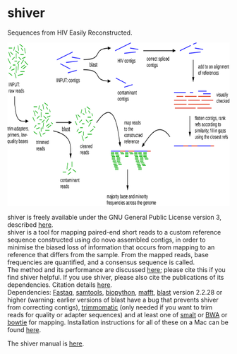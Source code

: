 # shiver
Sequences from HIV Easily Reconstructed.  

<p align="center"><img src="info/AssemblyPipelineDiagram_ForPaper.png" width=800, height="370"/></p>

shiver is freely available under the GNU General Public License version 3, described [here](LICENSE).  
shiver is a tool for mapping paired-end short reads to a custom reference sequence constructed using do novo assembled contigs, in order to minimise the biased loss of information that occurs from mapping to an reference that differs from the sample.
From the mapped reads, base frequencies are quantified, and a consensus sequence is called.  
The method and its performance are discussed [here](http://biorxiv.org/content/early/2016/12/09/092916); please cite this if you find shiver helpful.
If you use shiver, please also cite the publications of its dependencies. Citation details [here](info/CitationDetails.bib).  
Dependencies: [Fastaq](https://github.com/sanger-pathogens/Fastaq), [samtools](http://www.htslib.org/), [biopython](http://biopython.org/wiki/Download), [mafft](http://mafft.cbrc.jp/alignment/software/), [blast](https://blast.ncbi.nlm.nih.gov/Blast.cgi?PAGE_TYPE=BlastDocs&DOC_TYPE=Download) version 2.2.28 or higher (warning: earlier versions of blast have a bug that prevents shiver from correcting contigs), [trimmomatic](http://www.usadellab.org/cms/?page=trimmomatic) (only needed if you want to trim reads for quality or adapter sequences) and at least one of [smalt](http://www.sanger.ac.uk/science/tools/smalt-0) or [BWA](http://bio-bwa.sourceforge.net/) or [bowtie](http://bowtie-bio.sourceforge.net/index.shtml) for mapping.
Installation instructions for all of these on a Mac can be found [here](info/MacInstallationNotes.txt).  

The shiver manual is [here](info/ShiverManual.pdf).
